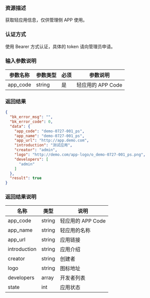 ### 资源描述

获取轻应用信息，仅供管理侧 APP 使用。

### 认证方式

使用 Bearer 方式认证，具体的 token 请向管理员申请。

### 输入参数说明

| 参数名称 | 参数类型 | 必须 | 参数说明          |
| -------- | -------- | ---- | ----------------- |
| app_code | string   | 是   | 轻应用的 APP Code |

### 返回结果

```json
{
  "bk_error_msg": "",
  "bk_error_code": 0,
  "data": {
    "app_code": "demo-0727-001_ps",
    "app_name": "demo-0727-001_ps",
    "app_url": "http://app.demo.com",
    "introduction": "测试应用",
    "creator": "admin",
    "logo": "http://demo.com/app-logo/o_demo-0727-001_ps.png",
    "developers": [
      "admin"
    ]
  },
  "result": true
}
```

### 返回结果说明

| 名称         | 类型   | 说明              |
| ------------ | ------ | ----------------- |
| app_code     | string | 轻应用的 APP Code |
| app_name     | string | 轻应用的名称      |
| app_url      | string | 应用链接          |
| introduction | string | 应用介绍          |
| creator      | string | 创建者            |
| logo         | string | 图标地址          |
| developers   | array  | 开发者列表        |
| state        | int    | 应用状态          |